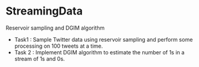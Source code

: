# StreamingData
Reservoir sampling and DGIM algorithm

- Task1 : Sample Twitter data using reservoir sampling and perform some processing on 100 tweets at a time.
- Task 2 : Implement DGIM algorithm to estimate the number of 1s in a stream of 1s and 0s.
